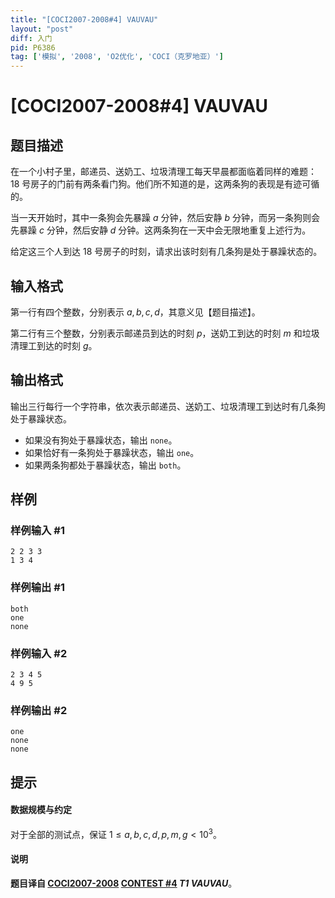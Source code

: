 ```yaml
---
title: "[COCI2007-2008#4] VAUVAU"
layout: "post"
diff: 入门
pid: P6386
tag: ['模拟', '2008', 'O2优化', 'COCI（克罗地亚）']
---
```

# [COCI2007-2008#4] VAUVAU
## 题目描述

在一个小村子里，邮递员、送奶工、垃圾清理工每天早晨都面临着同样的难题：18 号房子的门前有两条看门狗。他们所不知道的是，这两条狗的表现是有迹可循的。

当一天开始时，其中一条狗会先暴躁 $a$ 分钟，然后安静 $b$ 分钟，而另一条狗则会先暴躁 $c$ 分钟，然后安静 $d$ 分钟。这两条狗在一天中会无限地重复上述行为。

给定这三个人到达 18 号房子的时刻，请求出该时刻有几条狗是处于暴躁状态的。
## 输入格式

第一行有四个整数，分别表示 $a, b, c, d$，其意义见【题目描述】。

第二行有三个整数，分别表示邮递员到达的时刻 $p$，送奶工到达的时刻 $m$ 和垃圾清理工到达的时刻 $g$。
## 输出格式

输出三行每行一个字符串，依次表示邮递员、送奶工、垃圾清理工到达时有几条狗处于暴躁状态。

- 如果没有狗处于暴躁状态，输出 `none`。
- 如果恰好有一条狗处于暴躁状态，输出 `one`。
- 如果两条狗都处于暴躁状态，输出 `both`。
## 样例

### 样例输入 #1
```
2 2 3 3
1 3 4

```
### 样例输出 #1
```
both
one
none
```
### 样例输入 #2
```
2 3 4 5
4 9 5

```
### 样例输出 #2
```
one
none
none

```
## 提示

#### 数据规模与约定

对于全部的测试点，保证 $1 \leq a, b, c, d, p, m, g \lt 10^3$。

#### 说明

**题目译自 [COCI2007-2008](https://hsin.hr/coci/archive/2007_2008/) [CONTEST #4](https://hsin.hr/coci/archive/2007_2008/contest4_tasks.pdf) *T1  VAUVAU***。
